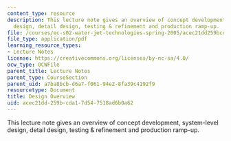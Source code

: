 ```yaml
---
content_type: resource
description: This lecture note gives an overview of concept development, system-level
  design, detail design, testing & refinement and production ramp-up.
file: /courses/ec-s02-water-jet-technologies-spring-2005/acec21dd259bcda17d547518ad6b0a62_MITEC_S02S05_Overview.pdf
file_type: application/pdf
learning_resource_types:
- Lecture Notes
license: https://creativecommons.org/licenses/by-nc-sa/4.0/
ocw_type: OCWFile
parent_title: Lecture Notes
parent_type: CourseSection
parent_uid: a7ba8bcb-d6a7-f061-94e2-8fa39c4192f9
resourcetype: Document
title: Design Overview
uid: acec21dd-259b-cda1-7d54-7518ad6b0a62
---
```

This lecture note gives an overview of concept development, system-level design, detail design, testing & refinement and production ramp-up.